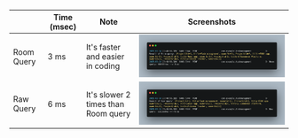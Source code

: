 |            | Time (msec) | Note                                | Screenshots                               |
| ---------- | ----------- | ----------------------------------- | ----------------------------------------- |
| Room Query | 3 ms        | It's faster and easier in coding    | ![Room Query](screenshots/room_query.png) |
| Raw Query  | 6 ms        | It's slower 2 times than Room query | ![Raw Query](screenshots/raw_query.png)   |
